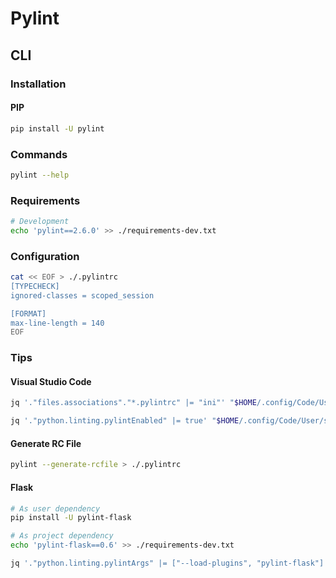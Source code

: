 # Pylint

## CLI

### Installation

#### PIP

```sh
pip install -U pylint
```

### Commands

```sh
pylint --help
```

### Requirements

```sh
# Development
echo 'pylint==2.6.0' >> ./requirements-dev.txt
```

### Configuration

```sh
cat << EOF > ./.pylintrc
[TYPECHECK]
ignored-classes = scoped_session

[FORMAT]
max-line-length = 140
EOF
```

### Tips

#### Visual Studio Code

```sh
jq '."files.associations"."*.pylintrc" |= "ini"' "$HOME/.config/Code/User/settings.json" | sponge "$HOME/.config/Code/User/settings.json"
```

```sh
jq '."python.linting.pylintEnabled" |= true' "$HOME/.config/Code/User/settings.json" | sponge "$HOME/.config/Code/User/settings.json"
```

#### Generate RC File

```sh
pylint --generate-rcfile > ./.pylintrc
```

#### Flask

```sh
# As user dependency
pip install -U pylint-flask

# As project dependency
echo 'pylint-flask==0.6' >> ./requirements-dev.txt
```

```sh
jq '."python.linting.pylintArgs" |= ["--load-plugins", "pylint-flask"]' "$HOME/.config/Code/User/settings.json" | sponge "$HOME/.config/Code/User/settings.json"
```

<!--
# pylint: disable=unused-import
-->
